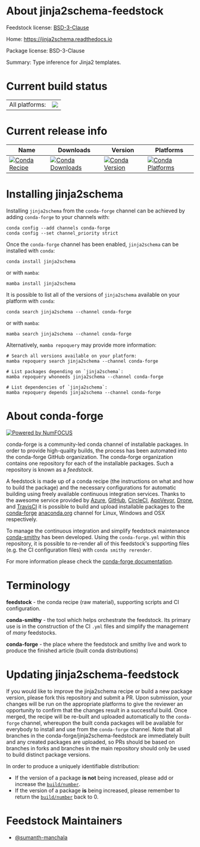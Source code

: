 About jinja2schema-feedstock
============================

Feedstock license: [BSD-3-Clause](https://github.com/conda-forge/jinja2schema-feedstock/blob/main/LICENSE.txt)

Home: https://jinja2schema.readthedocs.io

Package license: BSD-3-Clause

Summary: Type inference for Jinja2 templates.

Current build status
====================


<table><tr><td>All platforms:</td>
    <td>
      <a href="https://dev.azure.com/conda-forge/feedstock-builds/_build/latest?definitionId=19054&branchName=main">
        <img src="https://dev.azure.com/conda-forge/feedstock-builds/_apis/build/status/jinja2schema-feedstock?branchName=main">
      </a>
    </td>
  </tr>
</table>

Current release info
====================

| Name | Downloads | Version | Platforms |
| --- | --- | --- | --- |
| [![Conda Recipe](https://img.shields.io/badge/recipe-jinja2schema-green.svg)](https://anaconda.org/conda-forge/jinja2schema) | [![Conda Downloads](https://img.shields.io/conda/dn/conda-forge/jinja2schema.svg)](https://anaconda.org/conda-forge/jinja2schema) | [![Conda Version](https://img.shields.io/conda/vn/conda-forge/jinja2schema.svg)](https://anaconda.org/conda-forge/jinja2schema) | [![Conda Platforms](https://img.shields.io/conda/pn/conda-forge/jinja2schema.svg)](https://anaconda.org/conda-forge/jinja2schema) |

Installing jinja2schema
=======================

Installing `jinja2schema` from the `conda-forge` channel can be achieved by adding `conda-forge` to your channels with:

```
conda config --add channels conda-forge
conda config --set channel_priority strict
```

Once the `conda-forge` channel has been enabled, `jinja2schema` can be installed with `conda`:

```
conda install jinja2schema
```

or with `mamba`:

```
mamba install jinja2schema
```

It is possible to list all of the versions of `jinja2schema` available on your platform with `conda`:

```
conda search jinja2schema --channel conda-forge
```

or with `mamba`:

```
mamba search jinja2schema --channel conda-forge
```

Alternatively, `mamba repoquery` may provide more information:

```
# Search all versions available on your platform:
mamba repoquery search jinja2schema --channel conda-forge

# List packages depending on `jinja2schema`:
mamba repoquery whoneeds jinja2schema --channel conda-forge

# List dependencies of `jinja2schema`:
mamba repoquery depends jinja2schema --channel conda-forge
```


About conda-forge
=================

[![Powered by
NumFOCUS](https://img.shields.io/badge/powered%20by-NumFOCUS-orange.svg?style=flat&colorA=E1523D&colorB=007D8A)](https://numfocus.org)

conda-forge is a community-led conda channel of installable packages.
In order to provide high-quality builds, the process has been automated into the
conda-forge GitHub organization. The conda-forge organization contains one repository
for each of the installable packages. Such a repository is known as a *feedstock*.

A feedstock is made up of a conda recipe (the instructions on what and how to build
the package) and the necessary configurations for automatic building using freely
available continuous integration services. Thanks to the awesome service provided by
[Azure](https://azure.microsoft.com/en-us/services/devops/), [GitHub](https://github.com/),
[CircleCI](https://circleci.com/), [AppVeyor](https://www.appveyor.com/),
[Drone](https://cloud.drone.io/welcome), and [TravisCI](https://travis-ci.com/)
it is possible to build and upload installable packages to the
[conda-forge](https://anaconda.org/conda-forge) [anaconda.org](https://anaconda.org/)
channel for Linux, Windows and OSX respectively.

To manage the continuous integration and simplify feedstock maintenance
[conda-smithy](https://github.com/conda-forge/conda-smithy) has been developed.
Using the ``conda-forge.yml`` within this repository, it is possible to re-render all of
this feedstock's supporting files (e.g. the CI configuration files) with ``conda smithy rerender``.

For more information please check the [conda-forge documentation](https://conda-forge.org/docs/).

Terminology
===========

**feedstock** - the conda recipe (raw material), supporting scripts and CI configuration.

**conda-smithy** - the tool which helps orchestrate the feedstock.
                   Its primary use is in the construction of the CI ``.yml`` files
                   and simplify the management of *many* feedstocks.

**conda-forge** - the place where the feedstock and smithy live and work to
                  produce the finished article (built conda distributions)


Updating jinja2schema-feedstock
===============================

If you would like to improve the jinja2schema recipe or build a new
package version, please fork this repository and submit a PR. Upon submission,
your changes will be run on the appropriate platforms to give the reviewer an
opportunity to confirm that the changes result in a successful build. Once
merged, the recipe will be re-built and uploaded automatically to the
`conda-forge` channel, whereupon the built conda packages will be available for
everybody to install and use from the `conda-forge` channel.
Note that all branches in the conda-forge/jinja2schema-feedstock are
immediately built and any created packages are uploaded, so PRs should be based
on branches in forks and branches in the main repository should only be used to
build distinct package versions.

In order to produce a uniquely identifiable distribution:
 * If the version of a package **is not** being increased, please add or increase
   the [``build/number``](https://docs.conda.io/projects/conda-build/en/latest/resources/define-metadata.html#build-number-and-string).
 * If the version of a package **is** being increased, please remember to return
   the [``build/number``](https://docs.conda.io/projects/conda-build/en/latest/resources/define-metadata.html#build-number-and-string)
   back to 0.

Feedstock Maintainers
=====================

* [@sumanth-manchala](https://github.com/sumanth-manchala/)


